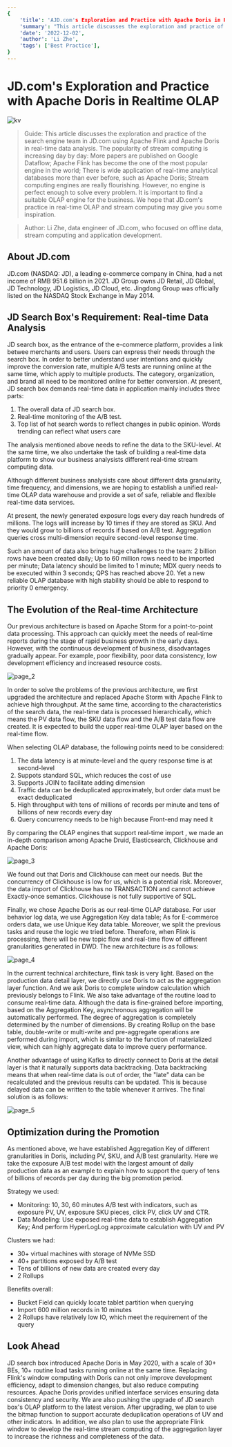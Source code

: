 ```yaml
---
{
    'title': 'AJD.com's Exploration and Practice with Apache Doris in Realtime OLAP',
    'summary': "This article discusses the exploration and practice of the search engine team in JD.com  using Apache Flink and Apache Doris in real-time data analysis. The popularity of stream computing is increasing day by day: More papers are published on Google Dataflow; Apache Flink has become the one of the most popular engine in the world; There is wide application of real-time analytical databases more than ever before, such as Apache Doris; Stream computing engines are really flourishing. However, no engine is perfect enough to solve every problem. It is important to find a  suitable OLAP engine for the business. We hope that JD.com's practice in  real-time OLAP and stream computing may give you some inspiration.",
    'date': '2022-12-02',
    'author': 'Li Zhe',
    'tags': ['Best Practice'],
}
---
```


<!--
Licensed to the Apache Software Foundation (ASF) under one
or more contributor license agreements.  See the NOTICE file
distributed with this work for additional information
regarding copyright ownership.  The ASF licenses this file
to you under the Apache License, Version 2.0 (the
"License"); you may not use this file except in compliance
with the License.  You may obtain a copy of the License at

  http://www.apache.org/licenses/LICENSE-2.0

Unless required by applicable law or agreed to in writing,
software distributed under the License is distributed on an
"AS IS" BASIS, WITHOUT WARRANTIES OR CONDITIONS OF ANY
KIND, either express or implied.  See the License for the
specific language governing permissions and limitations
under the License.
-->

# JD.com's Exploration and Practice with Apache Doris in Realtime OLAP

![kv](/images/jd/en/kv.png)

> Guide:
This article discusses the exploration and practice of the search engine team in JD.com  using Apache Flink and Apache Doris in real-time data analysis. The popularity of stream computing is increasing day by day: More papers are published on Google Dataflow; Apache Flink has become the one of the most popular engine in the world; There is wide application of real-time analytical databases more than ever before, such as Apache Doris; Stream computing engines are really flourishing. However, no engine is perfect enough to solve every problem. It is important to find a  suitable OLAP engine for the business. We hope that JD.com's practice in  real-time OLAP and stream computing may give you some inspiration.

>Author: Li Zhe, data engineer of JD.com, who focused on offline data, stream computing and application development.

## About JD.com
JD.com (NASDAQ: JD), a leading e-commerce company in China, had a net income of RMB 951.6 billion in 2021. JD Group owns JD Retail, JD Global, JD Technology, JD Logistics, JD Cloud, etc. Jingdong Group was officially listed on the NASDAQ Stock Exchange in May 2014.

## JD Search Box's Requirement: Real-time Data Analysis
JD search box, as the entrance of the e-commerce platform, provides a link betwee merchants and users. Users can express their needs through the search box. In order to better understand user intentions and quickly improve the conversion rate, multiple A/B tests are running online at the same time, which apply to multiple products. The category, organization, and brand all need to be monitored online for better conversion. At present, JD search box demands real-time data in application mainly includes three parts:

1. The overall data of JD search box.
2. Real-time monitoring of the A/B test.
3. Top list of hot search words to reflect changes in public opinion. Words trending can reflect what users care

The analysis mentioned above needs to refine the data to the SKU-level. At the same time, we also undertake the task of building a real-time data platform to show our business analysists different real-time stream computing data.

Although different business analysists care about different data granularity, time frequency, and dimensions, we are hoping to establish a unified real-time OLAP data warehouse and provide a set of safe, reliable and flexible real-time data services.

At present, the newly generated exposure logs every day reach hundreds of millions. The logs willl increase by 10 times if they are stored as SKU. And they would grow to billions of records if based on A/B test. Aggregation queries cross multi-dimension require second-level response time. 

Such an amount of data also brings huge challenges to the team: 2 billion rows have been created daily; Up to 60 million rows need to be imported per minute; Data latency should be limited to 1 minute; MDX query needs to be executed within 3 seconds; QPS has reached above 20. Yet a new reliable OLAP database with high stability should be able to respond to priority 0 emergency.

## The Evolution of the Real-time Architecture
Our previous architecture is based on Apache Storm for a point-to-point data processing. This approach can quickly meet the needs of real-time reports during the stage of rapid business growth in the early days. However, with the continuous development of business, disadvantages gradually appear. For example, poor flexibility, poor data consistency, low development efficiency and increased resource costs.

![page_2](/images/jd/en/page_2.png)

In order to solve the problems of the previous architecture, we first upgraded the architecture and replaced Apache Storm with Apache Flink to achieve high throughput. At the same time, according to the characteristics of the search data, the real-time data is processed hierarchically, which means the PV data flow, the SKU data flow and the A/B test data flow are created. It is expected to build the upper real-time OLAP layer based on the real-time flow.

When selecting OLAP database, the following points need to be considered:

1. The data latency is at minute-level and the query response time is at second-level
2. Suppots standard SQL, which reduces the cost of use
3. Supports JOIN to facilitate adding dimension
4. Traffic data can be deduplicated approximately, but order data must be exact deduplicated 
5. High throughput with tens of millions of records per minute and tens of billions of new records every day
6. Query concurrency needs to be high because Front-end may need it

By comparing the OLAP engines that support real-time import , we made an in-depth comparison among Apache Druid, Elasticsearch, Clickhouse and Apache Doris:

![page_3](/images/jd/en/page_3.png)


We found out that Doris and Clickhouse can meet our needs. But the concurrency of Clickhouse is low for us, which is a potential risk. Moreover, the data import of Clickhouse has no TRANSACTION and cannot achieve Exactly-once semantics. Clickhouse is not fully supportive of SQL.


Finally, we chose Apache Doris as our real-time OLAP database. For user behavior log data, we use Aggregation Key data table; As for E-commerce orders data, we use Unique Key data table. Moreover, we split the previous tasks and reuse the logic we tried before. Therefore, when Flink is processing, there will be new topic flow and real-time flow of different granularities generated in DWD. The new architecture is as follows:

![page_4](/images/jd/en/page_4.png)

In the current technical architecture, flink task is very light. Based on the production data detail layer, we directly use Doris to act as the aggregation layer function.  And we ask Doris to complete window calculation which previously belongs to Flink. We also take advantage of the routine load to consume real-time data. Although the data is fine-grained before importing, based on the Aggregation Key, asynchronous aggregation will be automatically performed. The degree of aggregation is completely determined by the number of dimensions. By creating Rollup on the base table, double-write or multi-write and pre-aggregate operations are performed during import, which is similar to the function of materialized view, which can highly aggregate data to improve query performance.

Another advantage of using Kafka to directly connect to Doris at the detail layer is that it naturally supports data backtracking. Data backtracking means that when real-time data is out of order, the "late" data can be recalculated and the previous results can be updated. This is because delayed data can be written to the table whenever it arrives. The final solution is as follows:

![page_5](/images/jd/en/page_5.png)

## Optimization during the Promotion
As mentioned above, we have established Aggregation Key of different granularities in Doris, including PV, SKU, and A/B test granularity. Here we take the exposure A/B test model with the largest amount of daily production data as an example to explain how to support the query of tens of billions of records per day during the big promotion period.

Strategy we used:
- Monitoring: 10, 30, 60 minutes A/B test with indicators, such as exposure PV, UV, exposure SKU pieces, click PV, click UV and CTR.
- Data Modeling: Use exposed real-time data to establish Aggregation Key; And perform HyperLogLog approximate calculation with UV and PV

Clusters we had:
- 30+ virtual machines with storage of NVMe SSD
- 40+ partitions exposed by A/B test
- Tens of billions of new data are created every day
- 2 Rollups

Benefits overall:
- Bucket Field can quickly locate tablet partition when querying
- Import 600 million records in 10 minutes
- 2 Rollups have relatively low IO, which meet the requirement of the query

## Look Ahead
JD search box introduced Apache Doris in May 2020, with a scale of 30+ BEs, 10+ routine load tasks running online at the same time. Replacing Flink's window computing with Doris can not only improve development efficiency, adapt to dimension changes, but also reduce computing resources. Apache Doris provides unified interface services ensuring data consistency and security.
We are also pushing the upgrade of JD search box's OLAP platform to the latest version. After upgrading, we plan to use the bitmap function to support accurate deduplication operations of UV and other indicators. In addition, we also plan to use the appropriate Flink window to develop the real-time stream computing of the aggregation layer to increase the richness and completeness of the data.

